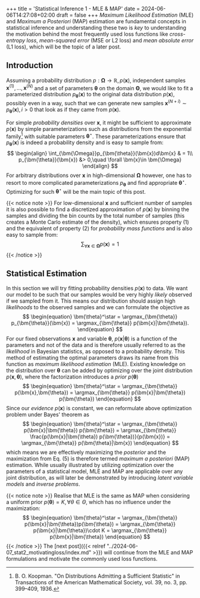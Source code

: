 +++
title = 'Statistical Inference 1 - MLE & MAP'
date = 2024-06-06T14:27:08+02:00
draft = false
+++
*Maximum Likelihood Estimation* (MLE) and *Maximum a Posteriori* (MAP) estimation are fundamental concepts in statistical inference and understanding these two is *key* to understanding the motivation behind the most frequently used loss functions like *cross-entropy loss*, *mean-squared error* (MSE or L2 loss) and *mean absolute error* (L1 loss), which will be the topic of a later post.
## Introduction
Assuming a probability distribution $p: \bm{\Omega} \rightarrow \mathbb{R},\, p(\bm{x})$, independent samples $\bm{x}^{(1)}, \dots , \bm{x}^{(N)}$ and a set of parameters $\bm{\theta}$ on the domain $\bm{\Theta}$, we would like to fit a parameterized distribution $p_{\bm{\theta}}(\bm{x})$ to the original data distribution $p(\bm{x})$, possibly even in a way, such that we can generate new samples $\bm{x}^{(N+i)}\sim p_{\bm{\theta}}(\bm{x}), i>0$ that look as if they came from $p(\bm{x})$.

For simple *probability densities* over $\bm{x}$, it might be sufficient to approximate $p(\bm{x})$ by simple parameterizations such as distributions from the exponential family[^1] with suitable parameters $\bm{\theta}^\star$. These parameterizations ensure that $p_{\bm{\theta}}(\bm{x})$ is indeed a probability density and is easy to sample from:
$$
\begin{align}
    \int_{\bm{\Omega}}p_{\bm{\theta}}(\bm{x})d\bm{x} & = 1\\
    p_{\bm{\theta}}(\bm{x}) &> 0,\quad \forall \bm{x}\in \bm{\Omega}
\end{align}
$$
For arbitrary distributions over $\bm{x}$ in high-dimensional $\bm{\Omega}$ however, one has to resort to more complicated parameterizations $p_{\bm{\theta}}$ and find appropriate $\bm{\theta}^\star$. Optimizing for such $\bm{\theta}^\star$ will be the main topic of this post.

{{< notice note >}}
For low-dimensional $\bm{x}$ and sufficient number of samples it is also possible to find a discretized approximation of $p(\bm{x})$ by binning the samples and dividing the bin counts by the total number of samples (this creates a Monte Carlo estimate of the density), which ensures property (1) and the equivalent of property (2) for *probability mass functions* and is also easy to sample from:
$$
\begin{equation}
    \sum_{\forall \bm{x} \in \bm{\Omega}} p(\bm{x}) = 1
\end{equation}
$$
{{< /notice >}}

## Statistical Estimation
In this section we will try fitting probability densities $p(\bm{x})$ to data. We want our model to be such that our samples would be very highly *likely* observed if we sampled from it. This means our distribution should assign high *likelihoods* to the observed samples and we can formulate the objective as
$$
\begin{equation}
    \bm{\theta}^\star = \argmax_{\bm{\theta}} p_{\bm{\theta}}(\bm{x}) = \argmax_{\bm{\theta}} p(\bm{x}|\bm{\theta}).
\end{equation}
$$
For our fixed observations $\bm{x}$ and variable $\bm{\theta}$, $p(\bm{x}|\bm{\theta})$ is a function of the parameters and not of the data and is therefore usually referred to as the *likelihood* in Bayesian statistics, as opposed to a probability density. This method of estimating the optimal parameters draws its name from this function as *maximum likelihood estimation* (MLE). Existing knowledge on the distribution over $\bm{\theta}$ can be added by optimizing over the joint distribution $p(\bm{x},\bm{\theta})$, where the factorization introduces a *prior* $p(\bm{\theta})$
$$
\begin{equation}
    \bm{\theta}^\star = \argmax_{\bm{\theta}} p(\bm{x},\bm{\theta}) = \argmax_{\bm{\theta}} p(\bm{x}|\bm{\theta}) p(\bm{\theta})
\end{equation}
$$
Since our *evidence* $p(\bm{x})$ is constant, we can reformulate above optimization problem under Bayes' theorem as
$$
\begin{equation}
    \bm{\theta}^\star = \argmax_{\bm{\theta}} p(\bm{x}|\bm{\theta}) p(\bm{\theta}) = \argmax_{\bm{\theta}} \frac{p(\bm{x}|\bm{\theta}) p(\bm{\theta})}{p(\bm{x})} = \argmax_{\bm{\theta}} p(\bm{\theta}|\bm{x})
\end{equation}
$$
which means we are effectively maximizing the *posterior* and the maximization from Eq. (5) is therefore termed *maximum a posteriori* (MAP) estimation. While usually illustrated by utilizing optimization over the parameters of a statistical model, MLE and MAP are applicable over any joint distribution, as will later be demonstrated by introducing *latent variable models* and *inverse problems*.

{{< notice note >}}
Realise that MLE is the same as MAP when considering a uniform prior $p(\bm{\theta}) = K, \forall \theta \in \Theta$, which has no influence under the maximization:
$$
\begin{equation}
    \bm{\theta}^\star = \argmax_{\bm{\theta}} p(\bm{x}|\bm{\theta})p(\bm{\theta}) = \argmax_{\bm{\theta}} p(\bm{x}|\bm{\theta})\cdot K = \argmax_{\bm{\theta}} p(\bm{x}|\bm{\theta})
\end{equation}
$$
{{< /notice >}}
The [next post]({{< relref "../2024-06-07_stat2_motivatingloss/index.md" >}}) will continue from the MLE and MAP formulations and motivate the commonly used loss functions.

[^1]: B. O. Koopman. "On Distributions Admitting a Sufficient Statistic" in Transactions of the American Mathematical Society, vol. 39, no. 3, pp. 399–409, 1936.